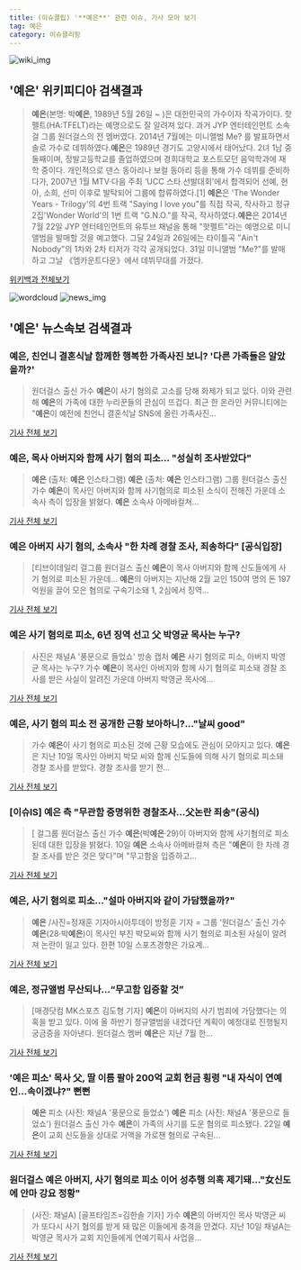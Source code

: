 ```yaml
---
title: (이슈클립) '**예은**' 관련 이슈, 기사 모아 보기
tag: 예은
category: 이슈클리핑
---
```

![wiki_img](https://user-images.githubusercontent.com/42597476/44503234-41136a80-a6d0-11e8-9071-6fc6418eafe4.png)
## **'**예은**'** 위키피디아 검색결과
>**예은**(본명: 박**예은**, 1989년 5월 26일 ~ )은 대한민국의 가수이자 작곡가이다. 핫펠트(HA:TFELT)라는 예명으로도 잘 알려져 있다. 과거 JYP 엔터테인먼트 소속 걸 그룹 원더걸스의 전 멤버였다. 2014년 7월에는 미니앨범 Me? 를 발표하면서 솔로 가수로 데뷔하였다.**예은**은 1989년 경기도 고양시에서 태어났다. 2녀 1남 중 둘째이며, 정발고등학교를 졸업하였으며 경희대학교 포스트모던 음악학과에 재학 중이다. 개인적으로 댄스 동아리나 보컬 동아리 등을 통해 가수 데뷔를 준비하다가, 2007년 1월 MTV·다음 주최 ‘UCC 스타 선발대회’에서 합격되어 선예, 현아, 소희, 선미 이후로 발탁되어 그룹에 합류하였다.[1] **예은**은 'The Wonder Years - Trilogy'의 4번 트랙 "Saying I love you"를 직접 작곡, 작사하고 정규 2집'Wonder World'의 1번 트랙 "G.N.O."를 작곡, 작사하였다.**예은**은 2014년 7월 22일 JYP 엔터테인먼트의 유투브 채널을 통해 "핫펠트"라는 예명으로 미니앨범을 발매할 것을 예고했다. 그달 24일과 26일에는 타이틀곡 "Ain't Nobody"의 1차와 2차 티저가 각각 공개되었다. 31일 미니앨범 "Me?"를 발매하고 그날 《엠카운트다운》에서 데뷔무대를 가졌다.

<a href="https://ko.wikipedia.org/wiki/예은" target="_blank">위키백과 전체보기</a>

![wordcloud](https://s3.ap-northeast-2.amazonaws.com/lyrics101-wordcloud/2018-09-11-1536619254.png)
![news_img](https://user-images.githubusercontent.com/42597476/44507050-1206f400-a6e4-11e8-8d98-7ffbfebb353f.png)
## **'**예은**'** 뉴스속보 검색결과
### **예은**, 친언니 결혼식날 함께한 행복한 가족사진 보니? '다른 가족들은 알았을까?'

>원더걸스 출신 가수 **예은**이 사기 혐의로 고소를 당해 화제가 되고 있다. 이와 관련해 **예은**의 가족에 대한 누리꾼들의 관심이 뜨겁다. 최근 한 온라인 커뮤니티에는 "**예은**이 예전에 친언니 결혼식날 SNS에 올린 가족사진...

<a href="http://www.joongdo.co.kr/main/view.php?key=20180911000728452" target="_blank">기사 전체 보기</a>

### **예은**, 목사 아버지와 함께 사기 혐의 피소… "성실히 조사받았다"

>**예은** (출처: **예은** 인스타그램) **예은** (출처: **예은** 인스타그램) 그룹 원더걸스 출신 가수 **예은**이 목사인 아버지와 함께 사기혐의로 피소된 소식이 전해진 가운데 소속사 측이 입장을 밝혔다. **예은** 소속사 아메바컬쳐...

<a href="http://www.newscj.com/news/articleView.html?idxno=553831" target="_blank">기사 전체 보기</a>

### **예은** 아버지 사기 혐의, 소속사 "한 차례 경찰 조사, 죄송하다" [공식입장]

>[티브이데일리 걸그룹 원더걸스 출신 **예은**이 목사 아버지와 함께 신도들에게 사기 혐의로 피소된 가운데... **예은**의 아버지는 지난해 2월 교인 150여 명의 돈 197억원을 끌어 모은 혐의로 구속기소돼 1, 2심에서 징역...

<a href="http://tvdaily.asiae.co.kr/read.php3?aid=15365916091393814010" target="_blank">기사 전체 보기</a>

### **예은** 사기 혐의로 피소, 6년 징역 선고 父 박영균 목사는 누구?

>사진은 채널A '풍문으로 들었쇼' 방송 캡처 **예은** 사기 혐의로 피소, 아버지 박영균 목사는 누구? 가수 **예은**이 목사인 아버지와 함께 사기 혐의로 피소돼 경찰 조사를 받은 사실이 알려진 가운데 아버지 박영균 목사에...

<a href="http://news20.busan.com/controller/newsController.jsp?newsId=20180911000007" target="_blank">기사 전체 보기</a>

### **예은**, 사기 혐의 피소 전 공개한 근황 보아하니?..."날씨 good"

>가수 **예은**이 사기 혐의로 피소된 것에 근황 모습에도 관심이 모아지고 있다. **예은**은 지난 10일 목사인 아버지 박모 씨와 함께 신도들에 의해 사기 혐의로 피소돼 경찰 조사를 받았다. 경찰 조사를 받기 전...

<a href="http://daily.hankooki.com/lpage/entv/201809/dh20180911054058139020.htm" target="_blank">기사 전체 보기</a>

### [이슈IS] **예은** 측 "무관함 증명위한 경찰조사…父논란 죄송"(공식)

>[ 걸그룹 원더걸스 출신 가수 **예은**(박**예은**·29)이 아버지와 함께 사기혐의로 피소된데 대한 입장을 밝혔다. 10일 **예은** 소속사 아메바컬쳐 측은 "**예은**이 한 차례 경찰 조사를 받은 것은 맞다"며 "무고함을 입증하고...

<a href="http://isplus.live.joins.com/news/article/aid.asp?aid=22551374" target="_blank">기사 전체 보기</a>

### **예은**, 사기 혐의로 피소…"설마 아버지와 같이 가담했을까?"

>**예은** /사진=정재훈 기자아시아투데이 방정훈 기자 = 그룹 ‘원더걸스’ 출신 가수 **예은**(28·박**예은**)이 목사인 부친 박모씨와 함께 사기 혐의로 피소된 사실이 알려져 논란이 일고 있다. 한편 10일 스포츠경향은 가요계...

<a href="http://www.asiatoday.co.kr/view.php?key=20180911010005789" target="_blank">기사 전체 보기</a>

### **예은**, 정규앨범 무산되나…“무고함 입증할 것”

>[매경닷컴 MK스포츠 김도형 기자] **예은**이 아버지의 사기 범죄에 가담했다는 의혹을 받고 있다. 이에 올 하반기 정규앨범을 내겠다던 계획이 예정대로 진행될지 궁금증을 자아낸다. 원더걸스 멤버 **예은**은 지난 7월 한...

<a href="http://sports.mk.co.kr/view.php?year=2018&no=571107" target="_blank">기사 전체 보기</a>

### '**예은** 피소' 목사 父, 딸 이름 팔아 200억 교회 헌금 횡령 "내 자식이 연예인…속이겠냐?" 뻔뻔

>**예은** 피소 (사진: 채널A '풍문으로 들었쇼') **예은** 피소 (사진: 채널A '풍문으로 들었쇼') 원더걸스 출신 가수 **예은**이 가족의 사기를 도운 혐의로 피소됐다. 22일 **예은**이 교회 신도들을 상대로 거액을 가로챈 혐의로 구속된...

<a href="http://www.jemin.com/news/articleView.html?idxno=538226" target="_blank">기사 전체 보기</a>

### 원더걸스 **예은** 아버지, 사기 혐의로 피소 이어 성추행 의혹 제기돼…"女신도에 안마 강요 정황"

>(사진: 채널A) [골프타임즈=김한솔 기자] 가수 **예은**의 아버지인 목사 박영균 씨가 또다시 사기 혐의를 받게 돼 많은 이들에게 충격을 안겼다. 지난 10일 채널A는 박영균 목사가 교회 지인들에게 연예기획사 사업을...

<a href="http://www.thegolftimes.co.kr/news/articleView.html?idxno=36260" target="_blank">기사 전체 보기</a>


